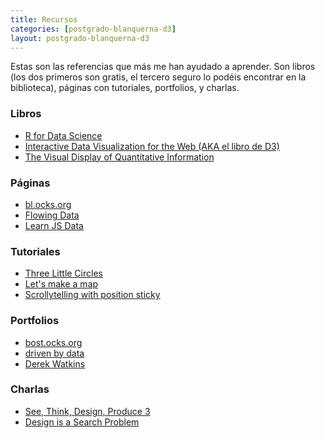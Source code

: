 ```yaml
---
title: Recursos
categories: [postgrado-blanquerna-d3]
layout: postgrado-blanquerna-d3
---
```


Estas son las referencias que más me han ayudado a aprender. Son libros (los
dos primeros son gratis, el tercero seguro lo podéis encontrar en la
biblioteca), páginas con tutoriales, portfolios, y charlas.

### Libros

- [R for Data Science](https://r4ds.had.co.nz/)
- [Interactive Data Visualization for the Web (AKA el libro de D3)](https://alignedleft.com/work/d3-book)
- [The Visual Display of Quantitative Information](https://www.amazon.co.uk/Visual-Display-Quantitative-Information/dp/0961392142)

### Páginas

- [bl.ocks.org](https://bl.ocks.org/mbostock)
- [Flowing Data](https://flowingdata.com/)
- [Learn JS Data](http://learnjsdata.com/)

### Tutoriales

- [Three Little Circles](https://bost.ocks.org/mike/circles/)
- [Let's make a map](https://bost.ocks.org/mike/map/)
- [Scrollytelling with position sticky](https://pudding.cool/process/scrollytelling-sticky/)

### Portfolios

- [bost.ocks.org](https://bost.ocks.org/mike/)
- [driven by data](https://driven-by-data.net/)
- [Derek Watkins](http://dwtkns.com/portfolio/)

### Charlas

- [See, Think, Design, Produce 3](http://style.org/stdp3/)
- [Design is a Search Problem](https://www.youtube.com/watch?v=fThhbt23SGM)
